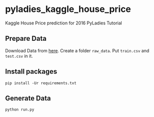 # pyladies_kaggle_house_price
Kaggle House Price prediction for 2016 PyLadies Tutorial


## Prepare Data
Download Data from [here](https://www.kaggle.com/c/house-prices-advanced-regression-techniques/data).
Create a folder `raw_data`. Put `train.csv` and `test.csv` in it.

## Install packages
```
pip install -Ur requirements.txt
```

## Generate Data
```
python run.py
```
